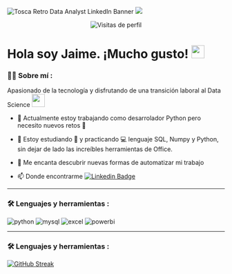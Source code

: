 ![Tosca Retro Data Analyst LinkedIn Banner](https://github.com/user-attachments/assets/252c5c11-32ac-4752-96d7-be90a2df6bd0)
[![](https://img.shields.io/badge/LinkedIn-0077B5?style=for-the-badge&logo=linkedin&logoColor=white)](www.linkedin.com/in/jaime-hidalgo-408a5b317)

<div id="badges" align="center">
    <img decoding="async" src="https://visitor-badge-reloaded.herokuapp.com/badge?page_id=Lawlietii.Lawlietii&color=00cf00" alt="Visitas de perfil"/>
</div>

<h1>
  Hola soy Jaime. ¡Mucho gusto!
  <img decoding="async" src="https://media.giphy.com/media/hvRJCLFzcasrR4ia7z/giphy.gif" width="30px"/>
</h1>

 <div id="header" align="left">

### :man_technologist: Sobre mí :

Apasionado de la tecnología y disfrutando de una transición laboral al Data Science <img decoding="async" src="https://media.giphy.com/media/WUlplcMpOCEmTGBtBW/giphy.gif" width="30">

* :telescope: Actualmente estoy trabajando como desarrolador Python pero necesito nuevos retos :muscle:

* :seedling: Estoy estudiando :blue_book: y practicando :computer: lenguaje SQL, Numpy y Python, sin dejar de lado las increíbles herramientas de Office.

* :heartbeat: Me encanta descubrir nuevas formas de automatizar mi trabajo

* :mailbox: Donde encontrarme [![Linkedin Badge](https://img.shields.io/badge/-Jaime-blue?style=flat&logo=Linkedin&logoColor=white)](www.linkedin.com/in/jaime-hidalgo-408a5b317)

---

### :hammer_and_wrench: Lenguajes y herramientas :

<div id="header" align="left">
    <img decoding="async" src="https://img.shields.io/badge/Python-3776AB?style=for-the-badge&logo=python&logoColor=white" alt="python"/>
  </a>
    <img decoding="async" src="https://img.shields.io/badge/MySQL-6DB33F?style=for-the-badge&logo=mysql&logoColor=white" alt="mysql"/>
  </a>
 <img decoding="async" src="https://img.shields.io/badge/Microsoft_Excel-217346?style=for-the-badge&logo=microsoft-excel&logoColor=white" alt="excel"/>
  </a>
 <img decoding="async" src="https://img.shields.io/badge/Machine Learning-FFBE00?style=for-the-badge&logo=Power-BI&logoColor=white" alt="powerbi"/>
  </a>

</div>

---

### :hammer_and_wrench: Lenguajes y herramientas :

[![GitHub Streak](http://github-readme-streak-stats.herokuapp.com?user=Lawlietii&theme=dark&background=000000)](https://git.io/streak-stats)
